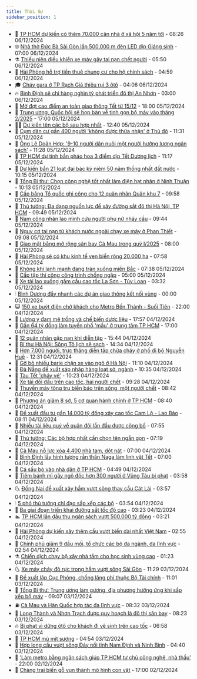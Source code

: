 ```yaml
---
title: Thời Sự
sidebar_position: 1
---
```


<!-- vnexpress-thoi-su:START -->
- 🦒 [TP HCM dự kiến có thêm 70.000 căn nhà ở xã hội 5 năm tới](https://vnexpress.net/tp-hcm-du-kien-co-them-70-000-can-nha-o-xa-hoi-5-nam-toi-4824716.html) - 08:26 06/12/2024
- 🤓 [Nhà thờ Đức Bà Sài Gòn lắp 500.000 m đèn LED dịp Giáng sinh](https://vnexpress.net/nha-tho-duc-ba-sai-gon-lap-500-000-m-den-led-dip-giang-sinh-4824481.html) - 07:00 06/12/2024
- ⚗️ [Thiếu niên điều khiển xe máy gây tai nạn chết người](https://vnexpress.net/thieu-nien-dieu-khien-xe-may-gay-tai-nan-chet-nguoi-4824625.html) - 05:50 06/12/2024
- 🌊 [Hải Phòng hỗ trợ tiền thuê chung cư cho hộ chính sách](https://vnexpress.net/hai-phong-ho-tro-tien-thue-chung-cu-cho-ho-chinh-sach-4824565.html) - 04:59 06/12/2024
- 🎓 [Cháy gara ở TP Rạch Giá thiêu rụi 3 ôtô](https://vnexpress.net/chay-gara-o-tp-rach-gia-thieu-rui-3-oto-4824590.html) - 04:06 06/12/2024
- 🔥 [Bình Định sẽ chi hàng nghìn tỷ phát triển đô thị An Nhơn](https://vnexpress.net/binh-dinh-se-chi-hang-nghin-ty-phat-trien-do-thi-an-nhon-4822851.html) - 03:00 06/12/2024
- 🦏 [Mở đợt cao điểm an toàn giao thông Tết từ 15/12](https://vnexpress.net/mo-dot-cao-diem-an-toan-giao-thong-tet-tu-15-12-4824425.html) - 18:00 05/12/2024
- 👺 [Trung ương, Quốc hội sẽ họp bàn về tinh gọn bộ máy vào tháng 2/2025](https://vnexpress.net/trung-uong-quoc-hoi-se-hop-ban-ve-tinh-gon-bo-may-vao-thang-2-2025-4824399.html) - 17:00 05/12/2024
- 🧑‍🏫 [Dự kiến tên các bộ sau hợp nhất](https://vnexpress.net/du-kien-ten-cac-bo-sau-hop-nhat-4824358.html) - 12:40 05/12/2024
- 🚦 [Cụm dân cư gần 400 người &#39;không được thừa nhận&#39; ở Thủ đô](https://vnexpress.net/cum-dan-cu-gan-400-nguoi-khong-duoc-thua-nhan-o-thu-do-4824354.html) - 11:31 05/12/2024
- 🎉 [Ông Lê Doãn Hợp: &#39;9-10 người dân nuôi một người hưởng lương ngân sách&#39;](https://vnexpress.net/ong-le-doan-hop-9-10-nguoi-dan-nuoi-mot-nguoi-huong-luong-ngan-sach-4824367.html) - 11:28 05/12/2024
- 🦒 [TP HCM dự tính bắn pháo hoa 3 điểm dịp Tết Dương lịch](https://vnexpress.net/tp-hcm-du-tinh-ban-phao-hoa-3-diem-dip-tet-duong-lich-4824368.html) - 11:17 05/12/2024
- 🤗 [Dự kiến bắn 21 loạt đại bác kỷ niệm 50 năm thống nhất đất nước](https://vnexpress.net/du-kien-ban-21-loat-dai-bac-ky-niem-50-nam-thong-nhat-dat-nuoc-4824353.html) - 10:15 05/12/2024
- 💼 [Tổng Bí thư: Chọn công nghệ tốt nhất làm điện hạt nhân ở Ninh Thuận](https://vnexpress.net/tong-bi-thu-chon-cong-nghe-tot-nhat-lam-dien-hat-nhan-o-ninh-thuan-4824292.html) - 10:13 05/12/2024
- 🤩 [Cấp bằng Tổ quốc ghi công cho 12 quân nhân Quân khu 7](https://vnexpress.net/cap-bang-to-quoc-ghi-cong-cho-12-quan-nhan-quan-khu-7-4824174.html) - 09:58 05/12/2024
- 🤡 [Thủ tướng: Đa dạng nguồn lực để xây đường sắt đô thị Hà Nội, TP HCM](https://vnexpress.net/thu-tuong-da-dang-nguon-luc-de-xay-duong-sat-do-thi-ha-noi-tp-hcm-4824322.html) - 09:49 05/12/2024
- 💯 [Nam công nhân lao mình cứu người phụ nữ nhảy cầu](https://vnexpress.net/nam-cong-nhan-lao-minh-cuu-nguoi-phu-nu-nhay-cau-4824293.html) - 09:44 05/12/2024
- 👺 [Nguy cơ tai nạn từ khách nước ngoài chạy xe máy ở Phan Thiết](https://vnexpress.net/nguy-co-tai-nan-tu-khach-nuoc-ngoai-chay-xe-may-o-phan-thiet-4822024.html) - 09:08 05/12/2024
- 🌮 [Giao mặt bằng mở rộng sân bay Cà Mau trong quý I/2025](https://vnexpress.net/giao-mat-bang-mo-rong-san-bay-ca-mau-trong-quy-i-2025-4824221.html) - 08:00 05/12/2024
- 🥸 [Hải Phòng sẽ có khu kinh tế ven biển rộng 20.000 ha](https://vnexpress.net/hai-phong-se-co-khu-kinh-te-ven-bien-rong-20-000-ha-4824173.html) - 07:58 05/12/2024
- 🐻 [Không khí lạnh mạnh đang tràn xuống miền Bắc](https://vnexpress.net/khong-khi-lanh-manh-dang-tran-xuong-mien-bac-4824181.html) - 07:38 05/12/2024
- 👀 [Cấp tập thi công công trình chống ngập](https://vnexpress.net/cap-tap-thi-cong-cong-trinh-chong-ngap-4823694.html) - 05:00 05/12/2024
- 🤔 [Xe tải lao xuống gầm cầu cao tốc La Sơn - Túy Loan](https://vnexpress.net/xe-tai-lao-xuong-gam-cau-cao-toc-la-son-tuy-loan-4824078.html) - 03:32 05/12/2024
- 🕯 [Bình Dương đẩy nhanh các dự án giao thông kết nối vùng](https://vnexpress.net/binh-duong-day-nhanh-cac-du-an-giao-thong-ket-noi-vung-4823939.html) - 00:00 05/12/2024
- 😺 [150 xe buýt điện chở khách cho Metro Bến Thành - Suối Tiên](https://vnexpress.net/150-xe-buyt-dien-cho-khach-cho-metro-ben-thanh-suoi-tien-4823931.html) - 22:00 04/12/2024
- 🦆 [Lương y đam mê trồng và chế biến dược liệu](https://vnexpress.net/luong-y-dam-me-trong-va-che-bien-duoc-lieu-4823357.html) - 17:57 04/12/2024
- 🧰 [Gần 64 tỷ đồng làm tuyến phố &#39;mẫu&#39; ở trung tâm TP HCM](https://vnexpress.net/gan-64-ty-dong-lam-tuyen-pho-mau-o-trung-tam-tp-hcm-4823895.html) - 17:00 04/12/2024
- 🦍 [12 quân nhân gặp nạn khi diễn tập](https://vnexpress.net/12-quan-nhan-gap-nan-khi-dien-tap-4823956.html) - 15:44 04/12/2024
- 🧰 [Bí thư Hà Nội: Sông Tô lịch sẽ sạch](https://vnexpress.net/bi-thu-ha-noi-song-to-lich-se-sach-4823909.html) - 14:34 04/12/2024
- 💃 [Hơn 7.000 người, trực thăng diễn tập chữa cháy ở phố đi bộ Nguyễn Huệ](https://vnexpress.net/hon-7-000-nguoi-truc-thang-dien-tap-chua-chay-o-pho-di-bo-nguyen-hue-4823921.html) - 12:31 04/12/2024
- 🧰 [Gỡ bỏ nhiều barie chặn xe vào ngõ ở Hà Nội](https://vnexpress.net/go-bo-nhieu-barie-chan-xe-vao-ngo-o-ha-noi-4823779.html) - 11:10 04/12/2024
- 🚀 [Đà Nẵng đề xuất sáp nhập hàng loạt sở, ngành](https://vnexpress.net/da-nang-de-xuat-sap-nhap-hang-loat-so-nganh-4823853.html) - 10:35 04/12/2024
- 🎊 [Tàu Tết &#39;cháy vé&#39;](https://vnexpress.net/tau-tet-chay-ve-4823862.html) - 10:23 04/12/2024
- 🤭 [Xe tải đối đầu trên cao tốc, hai người chết](https://vnexpress.net/xe-tai-doi-dau-tren-cao-toc-hai-nguoi-chet-4823805.html) - 09:28 04/12/2024
- 🤗 [Thuyền máy tông trụ biển báo trên sông, một người chết](https://vnexpress.net/thuyen-may-tong-tru-bien-bao-tren-song-mot-nguoi-chet-4823782.html) - 08:42 04/12/2024
- 🌈 [Phương án giảm 8 sở, 5 cơ quan hành chính ở TP HCM](https://vnexpress.net/phuong-an-giam-8-so-5-co-quan-hanh-chinh-o-tp-hcm-4823740.html) - 08:40 04/12/2024
- 🦣 [Đề xuất đầu tư gần 14.000 tỷ đồng xây cao tốc Cam Lộ - Lao Bảo](https://vnexpress.net/de-xuat-dau-tu-gan-14-000-ty-dong-xay-cao-toc-cam-lo-lao-bao-4823764.html) - 08:11 04/12/2024
- 🎡 [Nhiều tài liệu quý về quân đội lần đầu được công bố](https://vnexpress.net/nhieu-tai-lieu-quy-ve-quan-doi-lan-dau-duoc-cong-bo-4823631.html) - 07:55 04/12/2024
- 🦏 [Thủ tướng: Các bộ hợp nhất cần chọn tên ngắn gọn](https://vnexpress.net/thu-tuong-cac-bo-hop-nhat-can-chon-ten-ngan-gon-4823690.html) - 07:19 04/12/2024
- 🎊 [Cà Mau nỗ lực xóa 4.400 nhà tạm, dột nát](https://vnexpress.net/ca-mau-no-luc-xoa-4-400-nha-tam-dot-nat-4823695.html) - 07:00 04/12/2024
- 🫶 [Bình Định lấy hình tượng rắn thần Naga làm linh vật Tết](https://vnexpress.net/binh-dinh-lay-hinh-tuong-ran-than-naga-lam-linh-vat-tet-4822852.html) - 07:00 04/12/2024
- 🤔 [Cá sấu bò vào nhà dân ở TP HCM](https://vnexpress.net/ca-sau-bo-vao-nha-dan-o-tp-hcm-4823668.html) - 04:49 04/12/2024
- 🤠 [Tiệm bánh mì gây ngộ độc hơn 300 người ở Vũng Tàu bị phạt](https://vnexpress.net/banh-mi-co-ba-vung-tau-4823610.html) - 03:58 04/12/2024
- 🌜 [Đồng Nai đề xuất xây hầm vượt sông thay cầu Cát Lái](https://vnexpress.net/dong-nai-de-xuat-xay-ham-vuot-song-thay-cau-cat-lai-4823589.html) - 03:57 04/12/2024
- 🕯 [5 phó thủ tướng chỉ đạo sắp xếp các bộ](https://vnexpress.net/5-pho-thu-tuong-chi-dao-sap-xep-cac-bo-4823574.html) - 03:54 04/12/2024
- 🤔 [Ba giai đoạn triển khai đường sắt tốc độ cao](https://vnexpress.net/ba-giai-doan-trien-khai-duong-sat-toc-do-cao-4822891.html) - 03:23 04/12/2024
- 🏊 [TP HCM lần đầu thu ngân sách vượt 500.000 tỷ đồng](https://vnexpress.net/tp-hcm-lan-dau-thu-ngan-sach-vuot-500-000-ty-dong-4823567.html) - 03:21 04/12/2024
- 🌮 [Hải Phòng dự kiến xây thêm cầu vượt biển dài nhất Việt Nam](https://vnexpress.net/hai-phong-du-kien-xay-them-cau-vuot-bien-dai-nhat-viet-nam-4823449.html) - 02:55 04/12/2024
- 🫣 [Chính phủ giảm 9 đầu mối, tổ chức các bộ đa ngành, đa lĩnh vực](https://vnexpress.net/chinh-phu-giam-9-dau-moi-to-chuc-cac-bo-da-nganh-da-linh-vuc-4823534.html) - 02:54 04/12/2024
- ⚗️ [Chiến dịch chạy bộ xây nhà tắm cho học sinh vùng cao](https://vnexpress.net/chien-dich-chay-bo-xay-nha-tam-cho-hoc-sinh-vung-cao-4823383.html) - 01:23 04/12/2024
- 🌜 [Xe máy cháy đỏ rực trong hầm vượt sông Sài Gòn](https://vnexpress.net/xe-may-chay-do-ruc-trong-ham-vuot-song-sai-gon-4823398.html) - 11:29 03/12/2024
- 🌁 [Đề xuất lập Cục Phòng, chống lãng phí thuộc Bộ Tài chính](https://vnexpress.net/de-xuat-lap-cuc-phong-chong-lang-phi-thuoc-bo-tai-chinh-4823373.html) - 11:01 03/12/2024
- 🐲 [Tổng Bí thư: Trung ương làm gương, địa phương hưởng ứng khi sắp xếp bộ máy](https://vnexpress.net/tong-bi-thu-trung-uong-lam-guong-dia-phuong-huong-ung-khi-sap-xep-bo-may-4823298.html) - 09:07 03/12/2024
- ⛽️ [Cà Mau và Hàn Quốc hợp tác đa lĩnh vực](https://vnexpress.net/ca-mau-va-han-quoc-hop-tac-da-linh-vuc-4823313.html) - 08:32 03/12/2024
- 🗽 [Long Thành và Nhơn Trạch được quy hoạch là đô thị sân bay](https://vnexpress.net/long-thanh-va-nhon-trach-duoc-quy-hoach-la-do-thi-san-bay-4823248.html) - 08:23 03/12/2024
- 🔥 [Bị phạt vì dừng ôtô cho khách đi vệ sinh trên cao tốc](https://vnexpress.net/bi-phat-vi-dung-oto-cho-khach-di-ve-sinh-tren-cao-toc-4823214.html) - 06:58 03/12/2024
- 💯 [TP HCM mù mịt sương](https://vnexpress.net/tp-hcm-mu-mit-suong-4823194.html) - 04:54 03/12/2024
- 🦆 [Hợp long cầu vượt sông Đáy nối tỉnh Nam Định và Ninh Bình](https://vnexpress.net/hop-long-cau-vuot-song-day-noi-tinh-nam-dinh-va-ninh-binh-4823140.html) - 04:40 03/12/2024
- 🫣 [&#39;Làm metro bằng ngân sách giúp TP HCM tự chủ công nghệ, nhà thầu&#39;](https://vnexpress.net/lam-metro-bang-ngan-sach-giup-tp-hcm-tu-chu-cong-nghe-nha-thau-4822798.html) - 22:00 02/12/2024
- 🤡 [Chàng trai biến gỗ vụn thành mô hình con vật](https://vnexpress.net/chang-trai-bien-go-vun-thanh-mo-hinh-con-vat-4822790.html) - 17:00 02/12/2024<!-- vnexpress-thoi-su:END -->